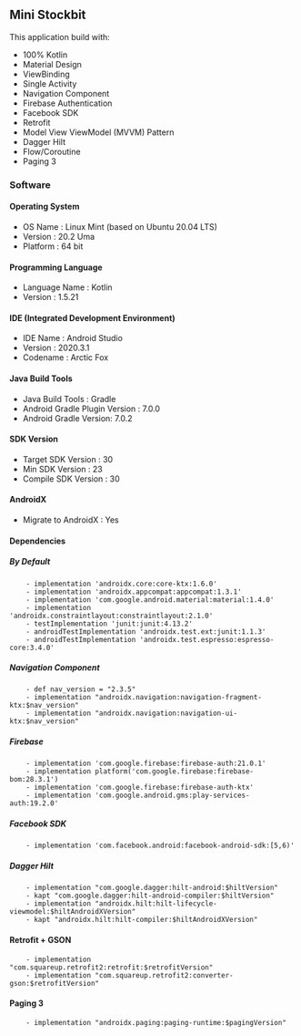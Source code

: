 ## Mini Stockbit
This application build with:
- 100% Kotlin
- Material Design
- ViewBinding
- Single Activity
- Navigation Component
- Firebase Authentication
- Facebook SDK
- Retrofit
- Model View ViewModel (MVVM) Pattern
- Dagger Hilt
- Flow/Coroutine
- Paging 3

### Software
#### Operating System
- OS Name : Linux Mint (based on Ubuntu 20.04 LTS)
- Version : 20.2 Uma
- Platform : 64 bit

#### Programming Language
- Language Name : Kotlin
- Version : 1.5.21

#### IDE (Integrated Development Environment)
- IDE Name : Android Studio
- Version : 2020.3.1
- Codename : Arctic Fox

#### Java Build Tools
- Java Build Tools : Gradle
- Android Gradle Plugin Version : 7.0.0
- Android Gradle Version: 7.0.2

#### SDK Version
- Target SDK Version : 30
- Min SDK Version : 23
- Compile SDK Version : 30

#### AndroidX
- Migrate to AndroidX : Yes

#### Dependencies
##### By Default
        - implementation 'androidx.core:core-ktx:1.6.0'
        - implementation 'androidx.appcompat:appcompat:1.3.1'
        - implementation 'com.google.android.material:material:1.4.0'
        - implementation 'androidx.constraintlayout:constraintlayout:2.1.0'
        - testImplementation 'junit:junit:4.13.2'
        - androidTestImplementation 'androidx.test.ext:junit:1.1.3'
        - androidTestImplementation 'androidx.test.espresso:espresso-core:3.4.0'

##### Navigation Component
        - def nav_version = "2.3.5"
        - implementation "androidx.navigation:navigation-fragment-ktx:$nav_version"
        - implementation "androidx.navigation:navigation-ui-ktx:$nav_version"

##### Firebase
        - implementation 'com.google.firebase:firebase-auth:21.0.1'
        - implementation platform('com.google.firebase:firebase-bom:28.3.1')
        - implementation 'com.google.firebase:firebase-auth-ktx'
        - implementation 'com.google.android.gms:play-services-auth:19.2.0'

##### Facebook SDK
        - implementation 'com.facebook.android:facebook-android-sdk:[5,6)'

##### Dagger Hilt
        - implementation "com.google.dagger:hilt-android:$hiltVersion"
        - kapt "com.google.dagger:hilt-android-compiler:$hiltVersion"
        - implementation "androidx.hilt:hilt-lifecycle-viewmodel:$hiltAndroidXVersion"
        - kapt "androidx.hilt:hilt-compiler:$hiltAndroidXVersion"

#### Retrofit + GSON
        - implementation "com.squareup.retrofit2:retrofit:$retrofitVersion"
        - implementation "com.squareup.retrofit2:converter-gson:$retrofitVersion"

#### Paging 3
        - implementation "androidx.paging:paging-runtime:$pagingVersion"